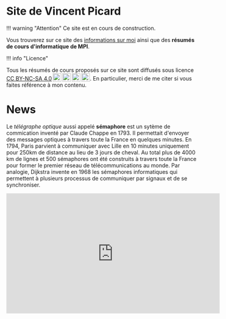 # Site de Vincent Picard

!!! warning "Attention"
    Ce site est en cours de construction.

Vous trouverez sur ce site des [informations sur moi](aboutme) ainsi que des **résumés de cours d'informatique de MPI**.

!!! info "Licence"
     <p xmlns:cc="http://creativecommons.org/ns#" >Tous les résumés de cours proposés sur ce site sont diffusés sous licence <a href="http://creativecommons.org/licenses/by-nc-sa/4.0/?ref=chooser-v1" target="_blank" rel="license noopener noreferrer" style="display:inline-block;">CC BY-NC-SA 4.0<img style="height:22px!important;margin-left:3px;vertical-align:text-bottom;" src="https://mirrors.creativecommons.org/presskit/icons/cc.svg?ref=chooser-v1"><img style="height:22px!important;margin-left:3px;vertical-align:text-bottom;" src="https://mirrors.creativecommons.org/presskit/icons/by.svg?ref=chooser-v1"><img style="height:22px!important;margin-left:3px;vertical-align:text-bottom;" src="https://mirrors.creativecommons.org/presskit/icons/nc.svg?ref=chooser-v1"><img style="height:22px!important;margin-left:3px;vertical-align:text-bottom;" src="https://mirrors.creativecommons.org/presskit/icons/sa.svg?ref=chooser-v1"></a>. En particulier, merci de me citer si vous faites référence à mon contenu.</p> 

# News
 
Le *télégraphe optique* aussi appelé **sémaphore** est un sytème de commication inventé par Claude Chappe en 1793. Il permettait d'envoyer des messages optiques à travers toute la France en quelques minutes. En 1794, Paris parvient à communiquer avec Lille en 10 minutes uniquement pour 250km de distance au lieu de 3 jours de cheval. Au total plus de 4000 km de lignes et 500 sémaphores ont été construits à travers toute la France pour former le premier réseau de télécommunications au monde. Par analogie, Dijkstra invente en 1968 les sémaphores informatiques qui permettent à plusieurs processus de communiquer par signaux et de se synchroniser.

<iframe width="560" height="315" src="https://www.youtube-nocookie.com/embed/hsoBYWxMnS4?si=5FOi68i7KHmlgxZN" title="YouTube video player" frameborder="0" allow="accelerometer; autoplay; clipboard-write; encrypted-media; gyroscope; picture-in-picture; web-share" allowfullscreen></iframe>
